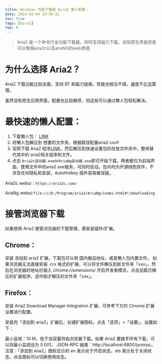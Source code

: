 ```yaml
---
title: Windows 万能下载器 Aira2 懒人配置：
date: 2024-03-04 19:39:12
toc: true
tags: [aira2]
top: 0
---
```


> Aria2 是一个命令行全功能下载器，同时支持磁力下载，没有原生界面但是可以使用aira2c以及airaNG的web界面

<!-- more -->

# 为什么选择 Aria2？
  Aria2 下载功能比较全面，支持 BT 和磁力链接，性能也相当不错，速度不比迅雷慢。

虽然没有原生应用界面，配置也比较麻烦，但这些可以通过懒人包轻松解决。

# 最快速的懒人配置：
1. 下载懒人包： [LINK](https://link.zhihu.com/?target=https%3A//www.seoipo.com/software/Aria2/)
2. 将懒人包解压到 想要的文件夹，根据路径配置aria2.conf
3. 官网下载 Aria2 程序[LINK](https://github.com/aria2/aria2/releases)，然后解压到快速设置包的存放文件夹中，整体替代其中的 aria2相关程序和文件。
5. 点击 `Aria2c启动器.exe`or`AriaNg启动器.exe`即可开始下载。两者都仅为前端界面，使用文件中的aria2.exe服务，可同时启动。包内均为开源绿色软件，不涉及任何隐私和安装，AutoHotkey 插件容易被误报。

Aria2c webui：`https://aria2c.com/`

AriaNg webui:`file:///D:/Program/aria2/AriaNg/index.html#!/downloading`

# 接管浏览器下载
如果想用 Aria2 接管浏览器的下载管理，需安装插件/扩展。

## Chrome：
安装 添加到 aria2 扩展。下载包可以用 国内搬运地址，或是懒人包内置文件。
如果浏览器无法直接安装 .crx 格式的扩展，可以将文件解压到新文件夹「xxx」，然后在浏览器的地址栏输入 chrome://extensions/ 开启开发者模式，点击加载已解压的扩展程序，选中刚才解压的文件夹「xxx」。

## Firefox：
安装 Aria2 Download Manager Integration 扩展，可参考下方的 Chrome 扩展设置进行配置。


安装完「添加到 aria2」扩展后，右键扩展图标，点击「选项」>「设置」，设置如下：

最小监视：10 M，低于该容量将由浏览器下载。如果 Aria2 要接手所有下载，可以将最小监视设为 0.001。
JSON-RPC 链接：http://localhost:6800/jsonrpc。
注意：「添加到 aria2」图标显示的 en 表示处于开启状态，dis 表示处于关闭状态，点击图标可以切换使用状态。